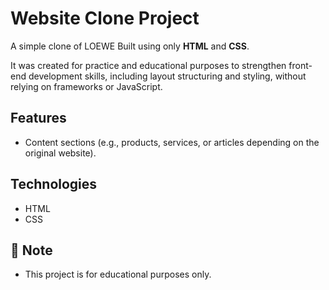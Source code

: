 # Website Clone Project
A simple clone of LOEWE
Built using only **HTML** and **CSS**.

It was created for practice and educational purposes to strengthen front-end development skills, including layout structuring and styling, without relying on frameworks or JavaScript.

## Features
- Content sections (e.g., products, services, or articles depending on the original website).

## Technologies
- HTML
- CSS

## 📌 Note
- This project is for educational purposes only.
